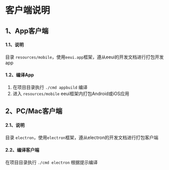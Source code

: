 # 客户端说明

## 1、App客户端

#### 1.1、说明
目录 `resources/mobile`，使用`eeui.app`框架，遵从eeui的开发文档进行打包开发app

#### 1.2、编译App
1. 在项目目录执行 `./cmd appbuild` 编译
2. 进入 `resources/mobile` eeui框架内打包Android或iOS应用


## 2、PC/Mac客户端

#### 2.1、说明
目录 `electron`，使用`electron`框架，遵从electron的开发文档进行打包客户端

#### 2.2、编译客户端
在项目目录执行 `./cmd electron` 根据提示编译


